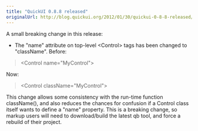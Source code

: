 ```yaml
---
title: "QuickUI 0.8.8 released"
originalUrl: http://blog.quickui.org/2012/01/30/quickui-0-8-8-released/
---
```


<p>A small breaking change in this release:</p>
<ul>
  <li>
    The "name" attribute on top-level &lt;Control&gt; tags has been changed to
    "className". Before:
  </li>
</ul>
<blockquote>&lt;Control name="MyControl"&gt;</blockquote>
<p>Now:</p>
<blockquote>&lt;Control className="MyControl"&gt;</blockquote>
<p>
  This change allows some consistency with the run-time function className(),
  and also reduces the chances for confusion if a Control class itself wants to
  define a "name" property. This is a breaking change, so markup users will need
  to download/build the latest qb tool, and force a rebuild of their project.
</p>

